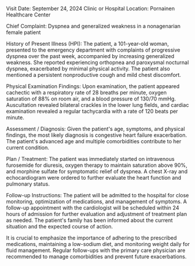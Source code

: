  Visit Date: September 24, 2024
Clinic or Hospital Location: Pornainen Healthcare Center

Chief Complaint: Dyspnea and generalized weakness in a nonagenarian female patient

History of Present Illness (HPI): The patient, a 101-year-old woman, presented to the emergency department with complaints of progressive dyspnea over the past week, accompanied by increasing generalized weakness. She reported experiencing orthopnea and paroxysmal nocturnal dyspnea, exacerbated by minimal physical activity. The patient also mentioned a persistent nonproductive cough and mild chest discomfort.

Physical Examination Findings: Upon examination, the patient appeared cachectic with a respiratory rate of 28 breaths per minute, oxygen saturation of 88% on room air, and a blood pressure of 130/70 mmHg. Auscultation revealed bilateral crackles in the lower lung fields, and cardiac examination revealed a regular tachycardia with a rate of 120 beats per minute.

Assessment / Diagnosis: Given the patient's age, symptoms, and physical findings, the most likely diagnosis is congestive heart failure exacerbation. The patient's advanced age and multiple comorbidities contribute to her current condition.

Plan / Treatment: The patient was immediately started on intravenous furosemide for diuresis, oxygen therapy to maintain saturation above 90%, and morphine sulfate for symptomatic relief of dyspnea. A chest X-ray and echocardiogram were ordered to further evaluate the heart function and pulmonary status.

Follow-up Instructions: The patient will be admitted to the hospital for close monitoring, optimization of medications, and management of symptoms. A follow-up appointment with the cardiologist will be scheduled within 24 hours of admission for further evaluation and adjustment of treatment plan as needed. The patient's family has been informed about the current situation and the expected course of action.

It is crucial to emphasize the importance of adhering to the prescribed medications, maintaining a low-sodium diet, and monitoring weight daily for fluid management. Regular follow-ups with the primary care physician are recommended to manage comorbidities and prevent future exacerbations.
